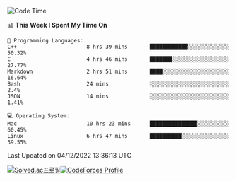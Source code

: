 
<!--START_SECTION:waka-->
![Code Time](http://img.shields.io/badge/Code%20Time-2%2C182%20hrs%2037%20mins-blue)

📊 **This Week I Spent My Time On** 

```text
💬 Programming Languages: 
C++                      8 hrs 39 mins       ████████████░░░░░░░░░░░░░   50.32% 
C                        4 hrs 46 mins       ███████░░░░░░░░░░░░░░░░░░   27.77% 
Markdown                 2 hrs 51 mins       ████░░░░░░░░░░░░░░░░░░░░░   16.64% 
Bash                     24 mins             ░░░░░░░░░░░░░░░░░░░░░░░░░   2.4% 
JSON                     14 mins             ░░░░░░░░░░░░░░░░░░░░░░░░░   1.41%

💻 Operating System: 
Mac                      10 hrs 23 mins      ███████████████░░░░░░░░░░   60.45% 
Linux                    6 hrs 47 mins       ██████████░░░░░░░░░░░░░░░   39.55%

```


 Last Updated on 04/12/2022 13:36:13 UTC
<!--END_SECTION:waka-->
[![Solved.ac프로필](http://mazassumnida.wtf/api/generate_badge?boj=hckim96)](https://solved.ac/hckim96)[![CodeForces Profile](https://cf.leed.at?id=hckim96)](https://codeforces.com/profile/hckim96)
